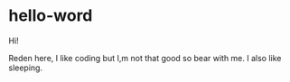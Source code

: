 # hello-word

Hi!

Reden here, I like coding but I,m not that good so bear with me.
I also like sleeping.
